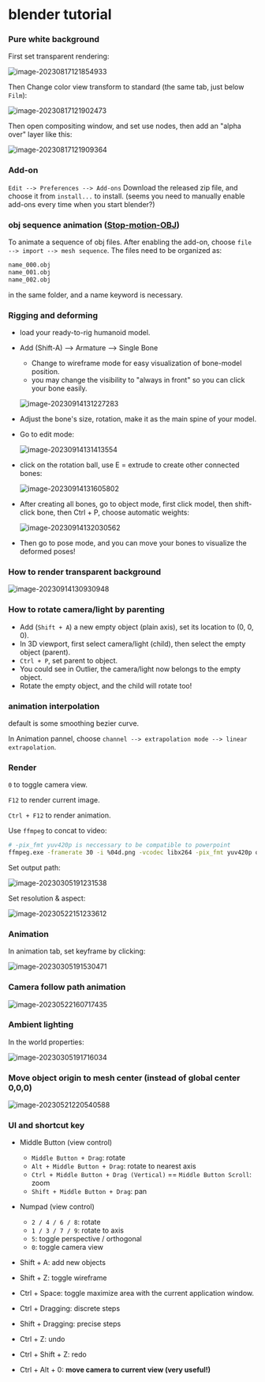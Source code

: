 # blender tutorial

### Pure white background

First set transparent rendering:

![image-20230817121854933](D:\aa\Notebooks\docs\model\blender_tutorial.assets\image-20230817121854933.png)

Then Change color view transform to standard (the same tab, just below `Film`):

![image-20230817121902473](D:\aa\Notebooks\docs\model\blender_tutorial.assets\image-20230817121902473.png)

Then open compositing window, and set use nodes, then add an "alpha over" layer like this:

![image-20230817121909364](D:\aa\Notebooks\docs\model\blender_tutorial.assets\image-20230817121909364.png)


### Add-on

`Edit --> Preferences --> Add-ons`
Download the released zip file, and choose it from `install...` to install.
(seems you need to manually enable add-ons every time when you start blender?)

### obj sequence animation ([Stop-motion-OBJ](https://github.com/neverhood311/Stop-motion-OBJ))

To animate a sequence of obj files.
After enabling the add-on, choose `file --> import --> mesh sequence`.
The files need to be organized as:
```bash
name_000.obj
name_001.obj
name_002.obj
```
in the same folder, and a name keyword is necessary.


### Rigging and deforming

* load your ready-to-rig humanoid model.

* Add (Shift-A) --> Armature --> Single Bone

  * Change to wireframe mode for easy visualization of bone-model position.
  * you may change the visibility to "always in front" so you can click your bone easily.

  ![image-20230914131227283](blender_tutorial.assets/image-20230914131227283.png)

  

* Adjust the bone's size, rotation, make it as the main spine of your model.

* Go to edit mode:

  ![image-20230914131413554](blender_tutorial.assets/image-20230914131413554.png)

* click on the rotation ball, use E = extrude to create other connected bones:

  ![image-20230914131605802](blender_tutorial.assets/image-20230914131605802.png)

* After creating all bones, go to object mode, first click model, then shift-click bone, then Ctrl + P, choose automatic weights:

  ![image-20230914132030562](blender_tutorial.assets/image-20230914132030562.png)

* Then go to pose mode, and you can move your bones to visualize the deformed poses!


### How to render transparent background

![image-20230914130930948](blender_tutorial.assets/image-20230914130930948.png)

### How to rotate camera/light by parenting

* Add (`Shift + A`) a new empty object (plain axis), set its location to (0, 0, 0).
* In 3D viewport, first select camera/light (child), then select the empty object (parent).
* `Ctrl + P`, set parent to object.
* You could see in Outlier, the camera/light now belongs to the empty object.
* Rotate the empty object, and the child will rotate too!

### animation interpolation

default is some smoothing bezier curve.

In Animation pannel, choose `channel --> extrapolation mode --> linear extrapolation`.

### Render

`0` to toggle camera view. 

`F12` to render current image.

`Ctrl + F12` to render animation.

Use `ffmpeg` to concat to video:

```bash
# -pix_fmt yuv420p is neccessary to be compatible to powerpoint
ffmpeg.exe -framerate 30 -i %04d.png -vcodec libx264 -pix_fmt yuv420p out.mp4
```

Set output path:

![image-20230305191231538](blender_tutorial.assets/image-20230305191231538.png)

Set resolution & aspect:

![image-20230522151233612](blender_tutorial.assets/image-20230522151233612.png)

### Animation

In animation tab, set keyframe by clicking:

![image-20230305191530471](blender_tutorial.assets/image-20230305191530471.png)

### Camera follow path animation

![image-20230522160717435](blender_tutorial.assets/image-20230522160717435.png)

### Ambient lighting

In the world properties:

![image-20230305191716034](blender_tutorial.assets/image-20230305191716034.png)


### Move object origin to mesh center (instead of global center 0,0,0)

![image-20230521220540588](blender_tutorial.assets/image-20230521220540588.png)


### UI and shortcut key

* Middle Button (view control)
  * `Middle Button + Drag`: rotate
  * `Alt + Middle Button + Drag`: rotate to nearest axis
  * `Ctrl + Middle Button + Drag (Vertical)` == `Middle Button Scroll`: zoom
  * `Shift + Middle Button + Drag`: pan

* Numpad (view control)
  
  * `2 / 4 / 6 / 8`: rotate 
  * `1 / 3 / 7 / 9`: rotate to axis
  * `5`: toggle perspective / orthogonal
  * `0`: toggle camera view
  
  
  
* Shift + A: add new objects
  
* Shift + Z: toggle wireframe
  
* Ctrl + Space: toggle maximize area with the current application window.
  
   
  
* Ctrl + Dragging: discrete steps

* Shift + Dragging: precise steps
  
  
  
* Ctrl + Z: undo

* Ctrl + Shift + Z: redo


* Ctrl + Alt + 0: **move camera to current view (very useful!)**

